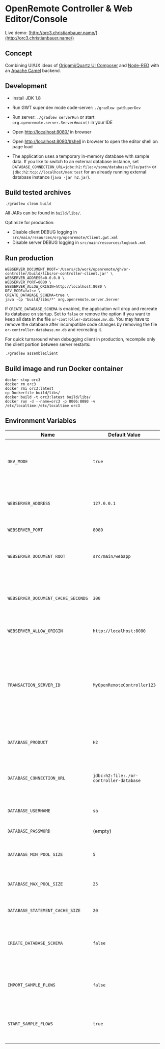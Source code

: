 # OpenRemote Controller & Web Editor/Console

Live demo: [http://orc3.christianbauer.name/](http://orc3.christianbauer.name/)

Concept
---

Combining UI/UX ideas of [Origami/Quartz UI Composer](http://facebook.github.io/origami/tutorials/) and [Node-RED](http://nodered.org/) with an [Apache Camel](http://camel.apache.org/) backend.

Development
---

* Install JDK 1.8

* Run GWT super dev mode code-server: `./gradlew gwtSuperDev`

* Run server: `./gradlew serverRun` or start `org.openremote.server.Server#main()` in your IDE

* Open [http://localhost:8080/](http://localhost:8080/) in browser

* Open [http://localhost:8080/#shell](http://localhost:8080/#shell) in browser to open the editor shell on page load

* The application uses a temporary in-memory database with sample data. If you like to switch to an external database instance, set `DATABASE_CONNECTION_URL=jdbc:h2:file:</some/database/file/path>` or `jdbc:h2:tcp://localhost/mem:test` for an already running external database instance (`java -jar h2.jar`).

Build tested archives
---

    ./gradlew clean build

All JARs can be found in `build/libs/`.

Optimize for production:

* Disable client DEBUG logging in `src/main/resources/org/openremote/Client.gwt.xml`
* Disable server DEBUG logging in `src/main/resources/logback.xml`

Run production
---

    WEBSERVER_DOCUMENT_ROOT='/Users/cb/work/openremote/gh/or-controller/build/libs/or-controller-client.jar' \
    WEBSERVER_ADDRESS=0.0.0.0 \
    WEBSERVER_PORT=8080 \
    WEBSERVER_ALLOW_ORIGIN=http://localhost:8080 \
    DEV_MODE=false \
    CREATE_DATABASE_SCHEMA=true \
    java -cp 'build/libs/*' org.openremote.server.Server

If `CREATE_DATABASE_SCHEMA` is enabled, the application will drop and recreate its database on startup. Set to `false` or remove the option if you want to keep all data in the file `or-controller-database.mv.db`. You may have to remove the database after incompatible code changes by removing the file `or-controller-database.mv.db` and recreating it.

For quick turnaround when debugging client in production, recompile only the client portion between server restarts:

    ./gradlew assembleClient
    

Build image and run Docker container
---

    docker stop orc3
    docker rm orc3
    docker rmi orc3:latest
    cp Dockerfile build/libs/
    docker build -t orc3:latest build/libs/
    docker run -d --name=orc3 -p 8006:8080 -v /etc/localtime:/etc/localtime orc3

Environment Variables
---

|Name | Default Value | Description|
|---|---|---|
|`DEV_MODE`|`true`|If enabled, the application is optimized for quick development turnaround and debug logging.|
|`WEBSERVER_ADDRESS`|`127.0.0.1`|The network address the webserver is listening on, use `0.0.0.0` to listen on all interfaces.|
|`WEBSERVER_PORT`|`8080`| The TCP port of the webserver.|
|`WEBSERVER_DOCUMENT_ROOT`|`src/main/webapp`|Location of `index.html` and other static web resources. JAR files are directly supported.|
|`WEBSERVER_DOCUMENT_CACHE_SECONDS`|`300`|Maximum age of served static web resources, unless their name contains `nocache` or dev mode is enabled.|
|`WEBSERVER_ALLOW_ORIGIN`|`http://localhost:8080`|Allow origin CORS response header.|
|`TRANSACTION_SERVER_ID`|`MyOpenRemoteController123`|A unique identifier (for transaction logging) of your application, must be less than 52 characters long. If you run several instances of the application (even in several VMs) with the same database, you must set this.|
|`DATABASE_PRODUCT`|`H2`|Database SQL dialect, currently only `H2` is supported.|
|`DATABASE_CONNECTION_URL`|`jdbc:h2:file:./or-controller-database`|Database connection configuration, if dev mode is enabled, the default is `jdbc:h2:mem:test`.|
|`DATABASE_USERNAME`|`sa`|Database connection username.|
|`DATABASE_PASSWORD`|(empty)|Database connection password.|
|`DATABASE_MIN_POOL_SIZE`|`5`|Minimum number of database connections in the pool.|
|`DATABASE_MAX_POOL_SIZE`|`25`|Maximum number of database connections in the pool.|
|`DATABASE_STATEMENT_CACHE_SIZE`|`20`|SQL prepared statement cache size.|
|`CREATE_DATABASE_SCHEMA`|`false`|Drop/recreate SQL database schema in database on startup, always enabled if dev mode is enabled.|
|`IMPORT_SAMPLE_FLOWS`|`false`|Import test/example data into database on startup, always enabled if dev mode is enabled.|
|`START_SAMPLE_FLOWS`|`true`|If test/example flows have been imported, start them immediately when the application boots.|
